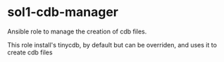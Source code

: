 # sol1-cdb-manager
Ansible role to manage the creation of cdb files.

This role install's tinycdb, by default but can be overriden, and uses it to create cdb files
